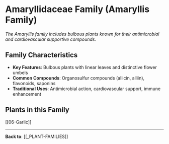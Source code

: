 # Amaryllidaceae Family (Amaryllis Family)

*The Amaryllis family includes bulbous plants known for their antimicrobial and cardiovascular supportive compounds.*

## Family Characteristics
- **Key Features**: Bulbous plants with linear leaves and distinctive flower umbels
- **Common Compounds**: Organosulfur compounds (allicin, alliin), flavonoids, saponins
- **Traditional Uses**: Antimicrobial action, cardiovascular support, immune enhancement

## Plants in this Family

[[06-Garlic]]

---

**Back to**: [[_PLANT-FAMILIES]]